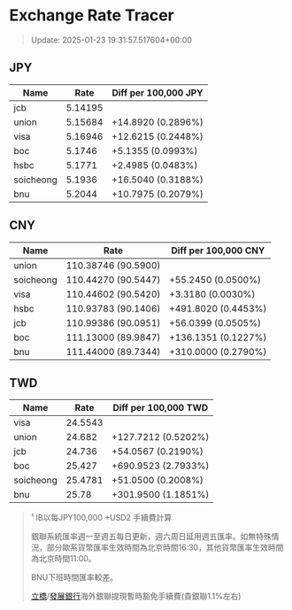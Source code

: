 # Exchange Rate Tracer

> Update: 2025-01-23 19:31:57.517604+00:00

## JPY

| Name      |    Rate | Diff per 100,000 JPY   |
|-----------|---------|------------------------|
| jcb       | 5.14195 |                        |
| union     | 5.15684 | +14.8920 (0.2896%)     |
| visa      | 5.16946 | +12.6215 (0.2448%)     |
| boc       | 5.1746  | +5.1355 (0.0993%)      |
| hsbc      | 5.1771  | +2.4985 (0.0483%)      |
| soicheong | 5.1936  | +16.5040 (0.3188%)     |
| bnu       | 5.2044  | +10.7975 (0.2079%)     |

## CNY

| Name      | Rate                | Diff per 100,000 CNY   |
|-----------|---------------------|------------------------|
| union     | 110.38746	(90.5900) |                        |
| soicheong | 110.44270	(90.5447) | +55.2450 (0.0500%)     |
| visa      | 110.44602	(90.5420) | +3.3180 (0.0030%)      |
| hsbc      | 110.93783	(90.1406) | +491.8020 (0.4453%)    |
| jcb       | 110.99386	(90.0951) | +56.0399 (0.0505%)     |
| boc       | 111.13000	(89.9847) | +136.1351 (0.1227%)    |
| bnu       | 111.44000	(89.7344) | +310.0000 (0.2790%)    |

## TWD

| Name      |    Rate | Diff per 100,000 TWD   |
|-----------|---------|------------------------|
| visa      | 24.5543 |                        |
| union     | 24.682  | +127.7212 (0.5202%)    |
| jcb       | 24.736  | +54.0567 (0.2190%)     |
| boc       | 25.427  | +690.9523 (2.7933%)    |
| soicheong | 25.4781 | +51.0500 (0.2008%)     |
| bnu       | 25.78   | +301.9500 (1.1851%)    |


> ¹ IB以每JPY100,000 +USD2 手續費計算
>
> 銀聯系統匯率週一至週五每日更新，週六周日延用週五匯率。如無特殊情況，部分歐系貨幣匯率生效時間為北京時間16:30，其他貨幣匯率生效時間為北京時間11:00。
>
> BNU下班時間匯率較差。
>
> [立橋](https://www.wlbank.com.mo/uploads/ueditor/file/20181211/1544536513900230.pdf)/[發展銀行](https://www.mdb.com.mo/Service_Charges_20230728.pdf)海外銀聯提現暫時豁免手續費(貴銀聯1.1%左右)

